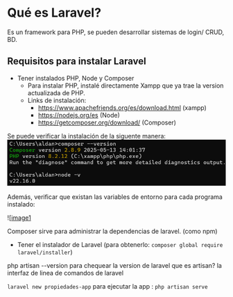 # Qué es Laravel?

Es un framework para PHP, se pueden desarrollar sistemas de login/ CRUD, BD. 

## Requisitos para instalar Laravel

- Tener instalados PHP, Node y Composer
  - Para instalar PHP, instalé directamente Xampp que ya trae la version actualizada de PHP. 
  - Links de instalación: 
    - https://www.apachefriends.org/es/download.html (xampp)
    - https://nodejs.org/es (Node)
    - https://getcomposer.org/download/ (Composer)

Se puede verificar la instalación de la siguente manera:
![image.png](https://github.com/aldanacase/propiedades-app/raw/main/img/Captura%20de%20pantalla%202025-05-30%20223650.png)

Además, verificar que existan las variables de entorno para cada programa instalado:

![[image1](https://github.com/aldanacase/propiedades-app/raw/main/img/Captura%20de%20pantalla%202025-05-30%20224649.png)

Composer sirve para administrar la dependencias de laravel. (como npm)
- Tener el instalador de Laravel (para obtenerlo: `composer global require laravel/installer`)

php artisan --version para chequear la version de laravel
que es artisan? la interfaz de linea de comandos de laravel

`laravel new propiedades-app`
para ejecutar la app : `php artisan serve`
